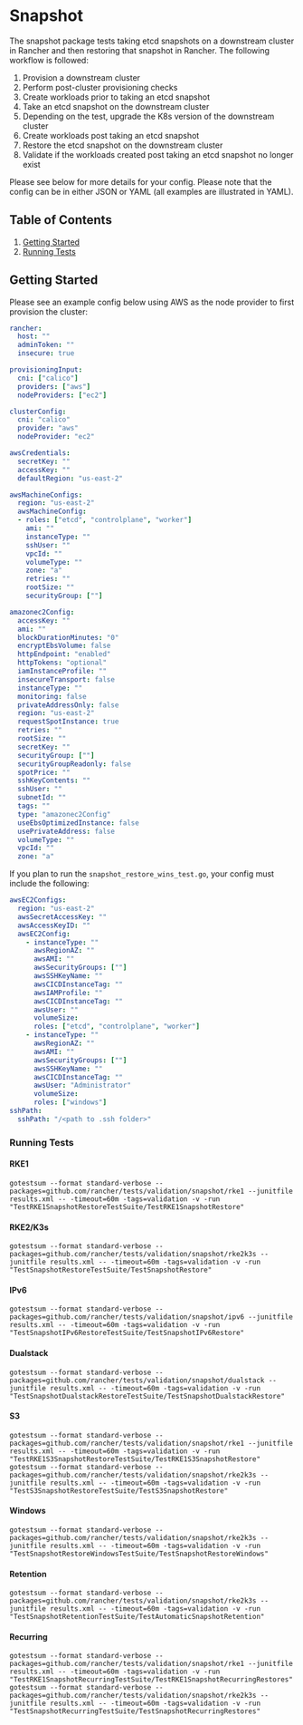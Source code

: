 # Snapshot

The snapshot package tests taking etcd snapshots on a downstream cluster in Rancher and then restoring that snapshot in Rancher. The following workflow is followed:

1. Provision a downstream cluster
2. Perform post-cluster provisioning checks
3. Create workloads prior to taking an etcd snapshot
4. Take an etcd snapshot on the downstream cluster
5. Depending on the test, upgrade the K8s version of the downstream cluster
6. Create workloads post taking an etcd snapshot
7. Restore the etcd snapshot on the downstream cluster
8. Validate if the workloads created post taking an etcd snapshot no longer exist

Please see below for more details for your config. Please note that the config can be in either JSON or YAML (all examples are illustrated in YAML).

## Table of Contents
1. [Getting Started](#Getting-Started)
2. [Running Tests](#Running-Tests)

## Getting Started
Please see an example config below using AWS as the node provider to first provision the cluster:

```yaml
rancher:
  host: ""
  adminToken: ""
  insecure: true

provisioningInput:
  cni: ["calico"]
  providers: ["aws"]
  nodeProviders: ["ec2"]

clusterConfig:
  cni: "calico"
  provider: "aws"
  nodeProvider: "ec2"

awsCredentials:
  secretKey: ""
  accessKey: ""
  defaultRegion: "us-east-2"

awsMachineConfigs:
  region: "us-east-2"
  awsMachineConfig:
  - roles: ["etcd", "controlplane", "worker"]
    ami: ""
    instanceType: ""
    sshUser: ""
    vpcId: ""
    volumeType: ""
    zone: "a"
    retries: ""
    rootSize: ""
    securityGroup: [""]

amazonec2Config:
  accessKey: ""
  ami: ""
  blockDurationMinutes: "0"
  encryptEbsVolume: false
  httpEndpoint: "enabled"
  httpTokens: "optional"
  iamInstanceProfile: ""
  insecureTransport: false
  instanceType: ""
  monitoring: false
  privateAddressOnly: false
  region: "us-east-2"
  requestSpotInstance: true
  retries: ""
  rootSize: ""
  secretKey: ""
  securityGroup: [""]
  securityGroupReadonly: false
  spotPrice: ""
  sshKeyContents: ""
  sshUser: ""
  subnetId: ""
  tags: ""
  type: "amazonec2Config"
  useEbsOptimizedInstance: false
  usePrivateAddress: false
  volumeType: ""
  vpcId: ""
  zone: "a"
```

If you plan to run the `snapshot_restore_wins_test.go`, your config must include the following:

```yaml
awsEC2Configs:
  region: "us-east-2"
  awsSecretAccessKey: ""
  awsAccessKeyID: ""
  awsEC2Config:
    - instanceType: ""
      awsRegionAZ: ""
      awsAMI: ""
      awsSecurityGroups: [""]
      awsSSHKeyName: ""
      awsCICDInstanceTag: ""
      awsIAMProfile: ""
      awsCICDInstanceTag: ""
      awsUser: ""
      volumeSize: 
      roles: ["etcd", "controlplane", "worker"]
    - instanceType: ""
      awsRegionAZ: ""
      awsAMI: ""
      awsSecurityGroups: [""]
      awsSSHKeyName: ""
      awsCICDInstanceTag: ""
      awsUser: "Administrator"
      volumeSize: 
      roles: ["windows"]
sshPath: 
  sshPath: "/<path to .ssh folder>"
```

### Running Tests

#### RKE1
`gotestsum --format standard-verbose --packages=github.com/rancher/tests/validation/snapshot/rke1 --junitfile results.xml -- -timeout=60m -tags=validation -v -run "TestRKE1SnapshotRestoreTestSuite/TestRKE1SnapshotRestore"`

#### RKE2/K3s
`gotestsum --format standard-verbose --packages=github.com/rancher/tests/validation/snapshot/rke2k3s --junitfile results.xml -- -timeout=60m -tags=validation -v -run "TestSnapshotRestoreTestSuite/TestSnapshotRestore"`

#### IPv6
`gotestsum --format standard-verbose --packages=github.com/rancher/tests/validation/snapshot/ipv6 --junitfile results.xml -- -timeout=60m -tags=validation -v -run "TestSnapshotIPv6RestoreTestSuite/TestSnapshotIPv6Restore"`

#### Dualstack
`gotestsum --format standard-verbose --packages=github.com/rancher/tests/validation/snapshot/dualstack --junitfile results.xml -- -timeout=60m -tags=validation -v -run "TestSnapshotDualstackRestoreTestSuite/TestSnapshotDualstackRestore"`

#### S3
`gotestsum --format standard-verbose --packages=github.com/rancher/tests/validation/snapshot/rke1 --junitfile results.xml -- -timeout=60m -tags=validation -v -run "TestRKE1S3SnapshotRestoreTestSuite/TestRKE1S3SnapshotRestore"` \
`gotestsum --format standard-verbose --packages=github.com/rancher/tests/validation/snapshot/rke2k3s --junitfile results.xml -- -timeout=60m -tags=validation -v -run "TestS3SnapshotRestoreTestSuite/TestS3SnapshotRestore"`

#### Windows
`gotestsum --format standard-verbose --packages=github.com/rancher/tests/validation/snapshot/rke2k3s --junitfile results.xml -- -timeout=60m -tags=validation -v -run "TestSnapshotRestoreWindowsTestSuite/TestSnapshotRestoreWindows"`

#### Retention
`gotestsum --format standard-verbose --packages=github.com/rancher/tests/validation/snapshot/rke2k3s --junitfile results.xml -- -timeout=60m -tags=validation -v -run "TestSnapshotRetentionTestSuite/TestAutomaticSnapshotRetention"`

#### Recurring
`gotestsum --format standard-verbose --packages=github.com/rancher/tests/validation/snapshot/rke1 --junitfile results.xml -- -timeout=60m -tags=validation -v -run "TestRKE1SnapshotRecurringTestSuite/TestRKE1SnapshotRecurringRestores"` \
`gotestsum --format standard-verbose --packages=github.com/rancher/tests/validation/snapshot/rke2k3s --junitfile results.xml -- -timeout=60m -tags=validation -v -run "TestSnapshotRecurringTestSuite/TestSnapshotRecurringRestores"`